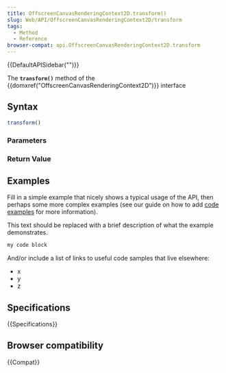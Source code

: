 ```yaml
---
title: OffscreenCanvasRenderingContext2D.transform()
slug: Web/API/OffscreenCanvasRenderingContext2D/transform
tags:
  - Method
  - Reference
browser-compat: api.OffscreenCanvasRenderingContext2D.transform
---
```

{{DefaultAPISidebar("")}}

The **`transform()`** method of the {{domxref("OffscreenCanvasRenderingContext2D")}} interface 

## Syntax

```js
transform()
```

### Parameters



### Return Value



## Examples

Fill in a simple example that nicely shows a typical usage of the API, then perhaps some more complex examples (see our guide on how to add [code examples](/en-US/docs/MDN/Contribute/Structures/Code_examples) for more information).

This text should be replaced with a brief description of what the example demonstrates.

```js
my code block
```

And/or include a list of links to useful code samples that live elsewhere:

*   x
*   y
*   z

## Specifications

{{Specifications}}

## Browser compatibility

{{Compat}}

